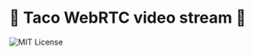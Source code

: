 # 🌮 Taco WebRTC video stream 🌮
![MIT License](https://img.shields.io/github/license/TwiztedDesign/taco.svg)

